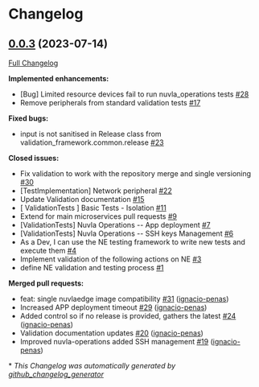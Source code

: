 # Changelog

## [0.0.3](https://github.com/nuvlaedge/validation/tree/0.0.3) (2023-07-14)

[Full Changelog](https://github.com/nuvlaedge/validation/compare/a8f9afff95c5745b4923585b782374619b0a9797...0.0.3)

**Implemented enhancements:**

- \[Bug\] Limited resource devices fail to run nuvla\_operations tests [\#28](https://github.com/nuvlaedge/validation/issues/28)
- Remove peripherals from standard validation tests [\#17](https://github.com/nuvlaedge/validation/issues/17)

**Fixed bugs:**

- input is not sanitised in Release class from validation\_framework.common.release [\#23](https://github.com/nuvlaedge/validation/issues/23)

**Closed issues:**

- Fix validation to work with the repository merge and single versioning [\#30](https://github.com/nuvlaedge/validation/issues/30)
- \[TestImplementation\] Network peripheral [\#22](https://github.com/nuvlaedge/validation/issues/22)
- Update Validation documentation [\#15](https://github.com/nuvlaedge/validation/issues/15)
- \[ ValidationTests \] Basic Tests - Isolation [\#11](https://github.com/nuvlaedge/validation/issues/11)
- Extend for main microservices pull requests [\#9](https://github.com/nuvlaedge/validation/issues/9)
-  \[ValidationTests\] Nuvla Operations -- App deployment [\#7](https://github.com/nuvlaedge/validation/issues/7)
- \[ValidationTests\] Nuvla Operations -- SSH keys Management [\#6](https://github.com/nuvlaedge/validation/issues/6)
- As a Dev, I can use the NE testing framework to write new tests and execute them [\#4](https://github.com/nuvlaedge/validation/issues/4)
- Implement validation of the following actions on NE [\#3](https://github.com/nuvlaedge/validation/issues/3)
- define NE validation and testing process [\#1](https://github.com/nuvlaedge/validation/issues/1)

**Merged pull requests:**

- feat: single nuvlaedge image compatibility  [\#31](https://github.com/nuvlaedge/validation/pull/31) ([ignacio-penas](https://github.com/ignacio-penas))
- Increased APP deployment timeout [\#29](https://github.com/nuvlaedge/validation/pull/29) ([ignacio-penas](https://github.com/ignacio-penas))
- Added control so if no release is provided, gathers the latest [\#24](https://github.com/nuvlaedge/validation/pull/24) ([ignacio-penas](https://github.com/ignacio-penas))
- Validation documentation updates [\#20](https://github.com/nuvlaedge/validation/pull/20) ([ignacio-penas](https://github.com/ignacio-penas))
- Improved nuvla-operations added SSH management [\#19](https://github.com/nuvlaedge/validation/pull/19) ([ignacio-penas](https://github.com/ignacio-penas))



\* *This Changelog was automatically generated by [github_changelog_generator](https://github.com/github-changelog-generator/github-changelog-generator)*
